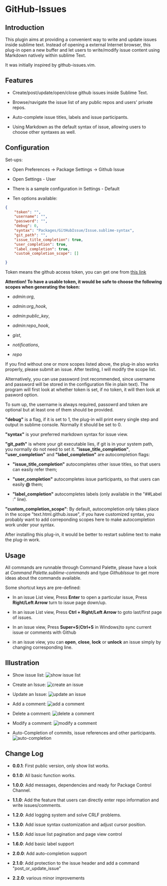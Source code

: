 # GitHub-Issues

## Introduction

This plugin aims at providing a convenient way to write and update issues inside sublime text. Instead of opening a external Internet browser, this plug-in open a new buffer and let users to write/modify issue content using Markdown natively within sublime Text.

It was initially inspired by github-issues.vim.

## Features

- Create/post/update/open/close github issues inside Sublime Text.

- Browse/navigate the issue list of any public repos and users' private repos.

- Auto-complete issue titles, labels and issue participants.

- Using Markdown as the default syntax of issue, allowing users to choose other syntaxes as well.


## Configuration

Set-ups:

- Open Preferences -> Package Settings -> Github Issue

- Open Settings - User

- There is a sample configuration in Settings - Default

- Ten options available:

```json
{
    "token": "",
    "username": "",
    "password": "",
    "debug": 0,
    "syntax": "Packages/GitHubIssue/Issue.sublime-syntax",
    "git_path": "",
    "issue_title_completion": true,
    "user_completion": true,
    "label_completion": true,
    "custom_completion_scope": []

}
```

Token means the github access token, you can get one from [this link](https://github.com/settings/tokens)

**Attention! To have a usable token, it would be safe to choose the following scopes when generating the token:**

- _admin:org_,

- _admin:org\_hook_,

- _admin:public\_key_,

- _admin:repo\_hook_,

- _gist_,

- _notifications_,

- _repo_

If you find without one or more scopes listed above, the plug-in also works properly, please submit an issue. After testing, I will modify the scope list.

Alternatively, you can use password (not recommended, since username and password will be stored in the configuration file in plain text). The program will first look at whether token is set, if no token, it will then look at pasword option.

To sum up, the username is always required, passowrd and token are optional but at least one of them should be provided.

**"debug"** is a flag, if it is set to 1, the plug-in will print every single step and output in sublime console. Normally it should be set to 0.

**"syntax"** is your preferred markdown syntax for issue view.

__"git\_path"__ is where your git executable lies, if git is in your system path, you normally do not need to set it.
__"issue\_title\_completion"__, __"user\_completion"__ and __"label\_completion"__ are autocompletion flags:

- __"issue\_title\_completion"__ autocompletes other issue titles, so that users can easily refer them;

- __"user\_completion"__ autocompletes issue participants, so that users can easily __@__ them;

- __"label\_completion"__ autocompletes labels (only available in the "##Label     :" line).

__"custom\_completion\_scope"__: By default, autocompletion only takes place in the scope "text.html.github.issue", if you have customized syntax, you probably want to add correponding scopes here to make autocompletion work under your syntax.

After installing this plug-in, it would be better to restart sublime text to make the plug-in work.

## Usage

All commands are runnable through Command Palette, please have a look at *Command Palette.sublime-commands* and type _GithubIssue_ to get more ideas about the commands available.

Some shortcut keys are pre-defined:

- In an issue List view, Press **Enter** to open a particular issue, Press **Right/Left Arrow** turn to issue page down/up.

- In an issue List view, Press **Ctrl + Right/Left Arrow** to goto last/first page of issues.

- In an issue view, Press **Super+S**(**Ctrl+S** in Windows)to sync current issue or comments with Github

- in an issue view, you can **open**, **close**, __lock__ or __unlock__ an issue simply by changing corresponding line.


## Illustration

- Show issue list:
![show issue list](https://www.scislab.com/static/media/uploads/PrivateGraphs/showlist.gif)

- Create an Issue:
![create an issue](https://www.scislab.com/static/media/uploads/blog/create_issue.gif)


- Update an Issue:
![update an issue](https://www.scislab.com/static/media/uploads/blog/update_issue.gif)


- Add a comment:
![add a comment](https://www.scislab.com/static/media/uploads/blog/add_comment.gif)

- Delete a comment:
![delete a comment](https://www.scislab.com/static/media/uploads/blog/delete_comment.gif)

- Modify a comment:
![modify a comment](https://www.scislab.com/static/media/uploads/blog/modi_comment.gif)

- Auto-Completion of commits, issue references and other participants.
![auto-completion](https://www.scislab.com/static/media/uploads/PrivateGraphs/completion.gif)


## Change Log

- **0.0.1**: First public version, only show list works.

- **0.1.0**: All basic function works.

- **1.0.0**: Add messages, dependencies and ready for Package Control Channel.

- **1.1.0**: Add the feature that users can directly enter repo information and write issues/comments.

- **1.2.0**: Add logging system and solve CRLF problems.

- **1.3.0**: Add issue syntax customization and adjust cursor position.

- **1.5.0**: Add issue list pagination and page view control

- **1.6.0**: Add basic label support

- **2.0.0**: Add auto-completion support

- **2.1.0**: Add protection to the issue header and add a command "post_or_update_issue"

- **2.2.0**: various minor improvements


